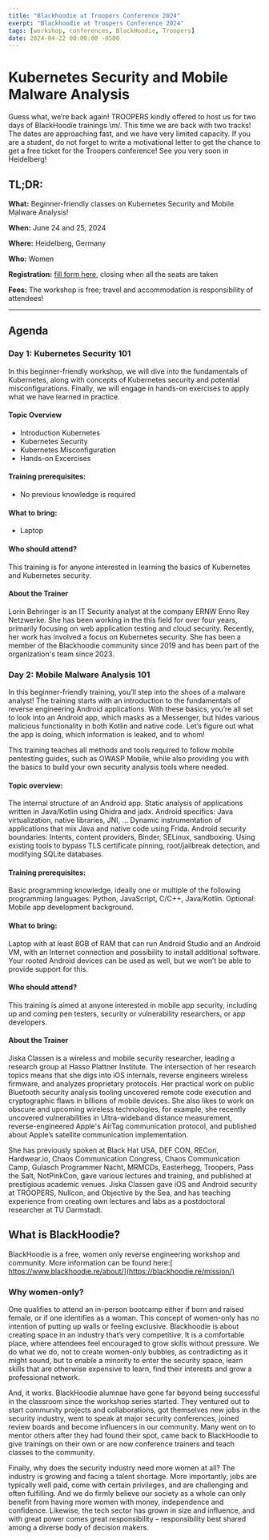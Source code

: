 ```yaml
---
title: "Blackhoodie at Troopers Conference 2024"
exerpt: "Blackhoodie at Troopers Conference 2024"
tags: [workshop, conferences, BlackHoodie, Troopers]
date: 2024-04-22 00:00:00 -0500
---
```


# **Kubernetes Security and Mobile Malware Analysis**

Guess what, we’re back again! TROOPERS kindly offered to host us for two days of BlackHoodie trainings \m/. This time we are back with two tracks!
The dates are approaching fast, and we have very limited capacity. If you are a student, do not forget to write a motivational letter to get the chance to get a free ticket for the Troopers conference! See you very soon in Heidelberg!


## **TL;DR:**

**What:** Beginner-friendly classes on Kubernetes Security and Mobile Malware Analysis!

**When:** June 24 and 25, 2024

**Where:** Heidelberg, Germany

**Who:** Women

**Registration:** [fill form here](https://tickets.ernw.de/blackhoodie/blackhoodie-2024/), closing when all the seats are taken

**Fees:** The workshop is free; travel and accommodation is responsibility of attendees!


---

## **Agenda**

### Day 1: Kubernetes Security 101

In this beginner-friendly workshop, we will dive into the fundamentals of Kubernetes, along with concepts of Kubernetes security and potential misconfigurations. Finally, we will engage in hands-on exercises to apply what we have learned in practice.

#### Topic Overview

- Introduction Kubernetes
- Kubernetes Security
- Kubernetes Misconfiguration
- Hands-on Excercises 

#### Training prerequisites:

- No previous knowledge is required

#### What to bring:

- Laptop 

#### Who should attend?

This training is for anyone interested in learning the basics of Kubernetes and Kubernetes security.

#### About the Trainer

Lorin Behringer is an IT Security analyst at the company ERNW Enno Rey Netzwerke. She has been working in the this field for over four years, primarily focusing on web application testing and cloud security. Recently, her work has involved a focus on Kubernetes security. She has been a member of the Blackhoodie community since 2019 and has been part of the organization's team since 2023.


### Day 2: Mobile Malware Analysis 101
In this beginner-friendly training, you’ll step into the shoes of a malware analyst! The training starts with an introduction to the fundamentals of reverse engineering Android applications. With these basics, you’re all set to look into an Android app, which masks as a Messenger, but hides various malicious functionality in both Kotlin and native code. Let’s figure out what the app is doing, which information is leaked, and to whom!

This training teaches all methods and tools required to follow mobile pentesting guides, such as OWASP Mobile, while also providing you with the basics to build your own security analysis tools where needed. 

#### Topic overview:
The internal structure of an Android app.
Static analysis of applications written in Java/Kotlin using Ghidra and jadx.
Android specifics: Java virtualization, native libraries, JNI, …
Dynamic instrumentation of applications that mix Java and native code using Frida.
Android security boundaries: Intents, content providers, Binder, SELinux, sandboxing.
Using existing tools to bypass TLS certificate pinning, root/jailbreak detection, and modifying SQLite databases.

#### Training prerequisites:
Basic programming knowledge, ideally one or multiple of the following programming languages: Python, JavaScript, C/C++, Java/Kotlin.
Optional: Mobile app development background.

#### What to bring:
Laptop with at least 8GB of RAM that can run Android Studio and an Android VM, with an Internet connection and possibility to install additional software.
Your rooted Android devices can be used as well, but we won’t be able to provide support for this. 

#### Who should attend?
This training is aimed at anyone interested in mobile app security, including up and coming pen testers, security or vulnerability researchers, or app developers.

#### About the Trainer
Jiska Classen is a wireless and mobile security researcher, leading a research group at Hasso Plattner Institute. The intersection of her research topics means that she digs into iOS internals, reverse engineers wireless firmware, and analyzes proprietary protocols. Her practical work on public Bluetooth security analysis tooling uncovered remote code execution and cryptographic flaws in billions of mobile devices. She also likes to work on obscure and upcoming wireless technologies, for example, she recently uncovered vulnerabilities in Ultra-wideband distance measurement, reverse-engineered Apple's AirTag communication protocol, and published about Apple’s satellite communication implementation.

She has previously spoken at Black Hat USA, DEF CON, RECon, Hardwear.io, Chaos Communication Congress, Chaos Communication Camp, Gulasch Programmer Nacht, MRMCDs, Easterhegg, Troopers, Pass the Salt, NotPinkCon, gave various lectures and training, and published at prestigious academic venues. Jiska Classen gave iOS and Android security at TROOPERS, Nullcon, and Objective by the Sea, and has teaching experience from creating own lectures and labs as a postdoctoral researcher at TU Darmstadt.

## **What is BlackHoodie?**

BlackHoodie is a free, women only reverse engineering workshop and community. More information can be found here:[ https://www.blackhoodie.re/about/](https://blackhoodie.re/mission/)


### **Why women-only?**

One qualifies to attend an in-person bootcamp either if born and raised female, or if one identifies as a woman. This concept of women-only has no intention of putting up walls or feeling exclusive. Blackhoodie is about creating space in an industry that’s very competitive. It is a comfortable place, where attendees feel encouraged to grow skills without pressure. We do what we do, not to create women-only bubbles, as contradicting as it might sound, but to enable a minority to enter the security space, learn skills that are otherwise expensive to learn, find their interests and grow a professional network.

And, it works. BlackHoodie alumnae have gone far beyond being successful in the classroom since the workshop series started. They ventured out to start community projects and collaborations, got themselves new jobs in the security industry, went to speak at major security conferences, joined review boards and become influencers in our community. Many went on to mentor others after they had found their spot, came back to BlackHoodie to give trainings on their own or are now conference trainers and teach classes to the community.

Finally, why does the security industry need more women at all? The industry is growing and facing a talent shortage. More importantly, jobs are typically well paid, come with certain privileges, and are challenging and often fulfilling. And we do firmly believe our society as a whole can only benefit from having more women with money, independence and confidence. Likewise, the tech sector has grown in size and influence, and with great power comes great responsibility – responsibility best shared among a diverse body of decision makers.
